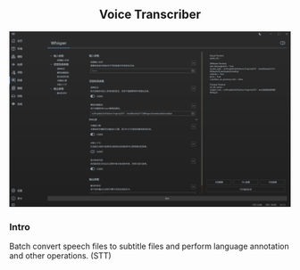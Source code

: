 <div align = "center">

## Voice Transcriber

![Voice Transcriber](/docs/media/Voice-Transcriber.png)

</div>


### Intro
Batch convert speech files to subtitle files and perform language annotation and other operations. (STT)